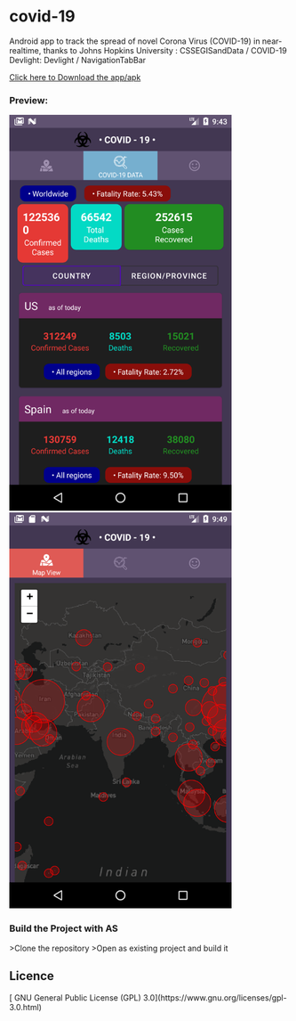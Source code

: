 # covid-19
Android app to track the spread of novel Corona Virus (COVID-19) in near-realtime, 
thanks to 
Johns Hopkins University : CSSEGISandData / COVID-19 
Devlight: Devlight / NavigationTabBar 

<a id="raw-url" href="https://github.com/nitish9t7/covid-19/blob/master/app/release/app-release.apk">Click here to Download the app/apk</a>
<H3>Preview: </H3>
<p float="left">
  <img src="https://github.com/nitish9t7/covid-19/blob/master/screenshots/dash.png" width="400" />
  <img src="https://github.com/nitish9t7/covid-19/blob/master/screenshots/map.png" width="400" /> 
</p>

<H3>Build the Project with AS </H3>
>Clone the repository
>Open as existing project and build it
<br/>
<h2>Licence</h2>
[	GNU General Public License (GPL) 3.0](https://www.gnu.org/licenses/gpl-3.0.html)
